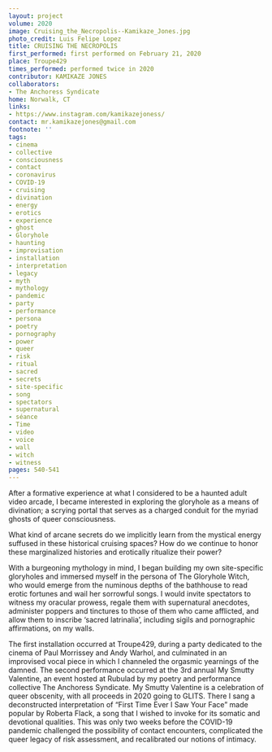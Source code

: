 ```yaml
---
layout: project
volume: 2020
image: Cruising_the_Necropolis--Kamikaze_Jones.jpg
photo_credit: Luis Felipe Lopez
title: CRUISING THE NECROPOLIS
first_performed: first performed on February 21, 2020
place: Troupe429
times_performed: performed twice in 2020
contributor: KAMIKAZE JONES
collaborators:
- The Anchoress Syndicate
home: Norwalk, CT
links:
- https://www.instagram.com/kamikazejoness/
contact: mr.kamikazejones@gmail.com
footnote: ''
tags:
- cinema
- collective
- consciousness
- contact
- coronavirus
- COVID-19
- cruising
- divination
- energy
- erotics
- experience
- ghost
- Gloryhole
- haunting
- improvisation
- installation
- interpretation
- legacy
- myth
- mythology
- pandemic
- party
- performance
- persona
- poetry
- pornography
- power
- queer
- risk
- ritual
- sacred
- secrets
- site-specific
- song
- spectators
- supernatural
- séance
- Time
- video
- voice
- wall
- witch
- witness
pages: 540-541
---
```


After a formative experience at what I considered to be a haunted adult video arcade, I became interested in exploring the gloryhole as a means of divination; a scrying portal that serves as a charged conduit for the myriad ghosts of queer consciousness. 

What kind of arcane secrets do we implicitly learn from the mystical energy suffused in these historical cruising spaces? How do we continue to honor these marginalized histories and erotically ritualize their power?

With a burgeoning mythology in mind, I began building my own site-specific gloryholes and immersed myself in the persona of The Gloryhole Witch, who would emerge from the numinous depths of the bathhouse to read erotic fortunes and wail her sorrowful songs. I would invite spectators to witness my oracular prowess, regale them with supernatural anecdotes, administer poppers and tinctures to those of them who came afflicted, and allow them to inscribe ‘sacred latrinalia’, including sigils and pornographic affirmations, on my walls. 

The first installation occurred at Troupe429, during a party dedicated to the cinema of Paul Morrissey and Andy Warhol, and culminated in an improvised vocal piece in which I channeled the orgasmic yearnings of the damned. The second performance occurred at the 3rd annual My Smutty Valentine, an event hosted at Rubulad by my poetry and performance collective The Anchoress Syndicate. My Smutty Valentine is a celebration of queer obscenity, with all proceeds in 2020 going to GLITS. There I sang a deconstructed interpretation of “First Time Ever I Saw Your Face” made popular by Roberta Flack, a song that I wished to invoke for its somatic and devotional qualities. This was only two weeks before the COVID-19 pandemic challenged the possibility of contact encounters, complicated the queer legacy of risk assessment, and recalibrated our notions of intimacy.